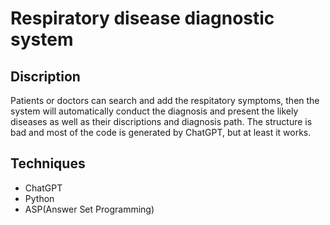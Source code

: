 # Respiratory disease diagnostic system
## Discription
Patients or doctors can search and add the respitatory symptoms, then the system will automatically conduct the diagnosis and present the likely diseases as well as their discriptions and diagnosis path. The structure is bad and most of the code is generated by ChatGPT, but at least it works.

## Techniques
- ChatGPT
- Python
- ASP(Answer Set Programming)